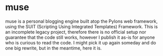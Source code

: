 # muse

muse is a personal blogging engine built atop the Pylons web framework, using the SUIT (Scripting Using Integrated Templates) Framework.  This is an incomplete legacy project, therefore there is no official setup nor guarantee that the code still works, however I publish it as-is for anyone who is curious to read the code.  I might pick it up again someday and do one big rewrite, but in the meantime, here it is.